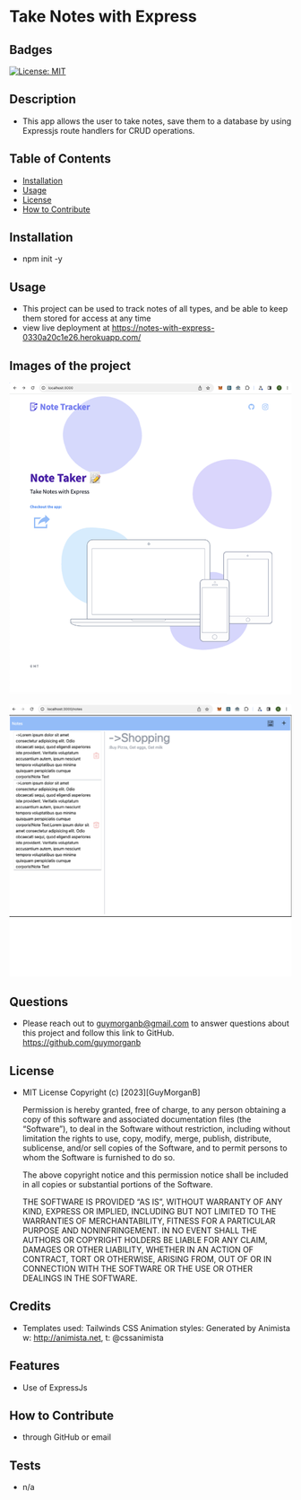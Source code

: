 
  # Take Notes with Express

  ## Badges
  [![License: MIT](https://img.shields.io/badge/License-MIT-blue.svg)](https://opensource.org/licenses/MIT)

  ## Description
  - This app allows the user to take notes, save them to a database by using Expressjs route handlers for CRUD operations.
  
  ## Table of Contents
  - [Installation](#installation)
  - [Usage](#usage)
  - [License](#license)
  - [How to Contribute](#how-to-contribute)
  
  ## Installation
  - npm init -y
  
  ## Usage
  - This project can be used to track notes of all types, and be able to keep them stored for access at any time
  - view live deployment at https://notes-with-express-0330a20c1e26.herokuapp.com/

  ## Images of the project
  ![step 1](https://github.com/guymorganb/Note_Taker_App/blob/main/public/styles/Screenshot%202023-06-23%20at%201.44.51%20PM.png?raw=true)

  ![step 2](https://github.com/guymorganb/Note_Taker_App/blob/main/public/styles/Screenshot%202023-06-23%20at%201.47.05%20PM.png?raw=true)
  
  ## Questions
  - Please reach out to guymorganb@gmail.com to answer questions about this project and follow this link to GitHub. https://github.com/guymorganb

  ## License
  - MIT License
 Copyright (c) [2023][GuyMorganB]

      Permission is hereby granted, free of charge, to any person obtaining a copy of this software and associated documentation files (the “Software”), to deal in the Software without restriction, including without limitation the rights to use, copy, modify, merge, publish, distribute, sublicense, and/or sell copies of the Software, and to permit persons to whom the Software is furnished to do so.

      The above copyright notice and this permission notice shall be included in all
      copies or substantial portions of the Software.

      THE SOFTWARE IS PROVIDED “AS IS”, WITHOUT WARRANTY OF ANY KIND, EXPRESS OR IMPLIED, INCLUDING BUT NOT LIMITED TO THE WARRANTIES OF MERCHANTABILITY, FITNESS FOR A PARTICULAR PURPOSE AND NONINFRINGEMENT. IN NO EVENT SHALL THE AUTHORS OR COPYRIGHT HOLDERS BE LIABLE FOR ANY CLAIM, DAMAGES OR OTHER LIABILITY, WHETHER IN AN ACTION OF CONTRACT, TORT OR OTHERWISE, ARISING FROM, OUT OF OR IN CONNECTION WITH THE SOFTWARE OR THE USE OR OTHER DEALINGS IN THE SOFTWARE.

  ## Credits
  - Templates used: Tailwinds CSS
    Animation styles: Generated by Animista
    w: http://animista.net, t: @cssanimista

  ## Features
  - Use of ExpressJs

  ## How to Contribute
  - through GitHub or email
  
  ## Tests
  - n/a
